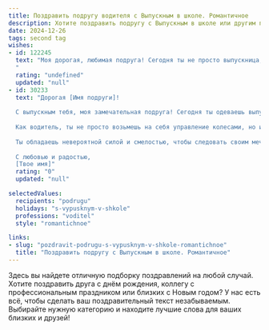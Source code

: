 ```yaml
---
title: Поздравить подругу водителя с Выпускным в школе. Романтичное
description: Хотите поздравить подругу с Выпускным в школе или другим праздником? Наш ИИ создаст незабываемое поздравление, а вы обязательно выделитесь среди других.  
date: 2024-12-26
tags: second tag
wishes:
- id: 122245
  text: "Моя дорогая, любимая подруга! Сегодня ты не просто выпускница, сегодня ты – королева дороги,  готовишься к своему большому путешествию, полному приключений и открытий!  Пусть твой путь будет гладким, как идеальный асфальт, а звезды на небе всегда освещают твою дорогу.  Я желаю тебе самых ярких впечатлений,  верных спутников и бесконечной любви к своему делу.  Счастливого пути, моя прекрасная водительница!
  "
  rating: "undefined"
  updated: "null"
- id: 30233
  text: "Дорогая [Имя подруги]!
  
  С выпускным тебя, моя замечательная подруга! Сегодня ты одеваешь выпускное платье, словно в сказке, и вступаешь на новый путь, полный приключений и новых возможностей.
  
  Как водитель, ты не просто возьмешь на себя управление колесами, но и пустишься в захватывающее путешествие по жизни, полное эмоций и открытий. Пусть каждый поворот ведет к счастью, а каждый светофор — к новым мечтам и победам!
  
  Ты обладаешь невероятной силой и смелостью, чтобы следовать своим мечтам. Желаю тебе по жизни двигаться смело и уверенно, как в своем любимом авто, а рядом пусть всегда будут верные друзья и любящие сердца, готовые поддержать в любом пути.
  
  С любовью и радостью,
  [Твое имя]"
  rating: "0"
  updated: "null"

selectedValues:
  recipients: "podrugu"
  holidays: "s-vypusknym-v-shkole"
  professions: "voditel"
  style: "romantichnoe"

links:
- slug: "pozdravit-podrugu-s-vypusknym-v-shkole-romantichnoe"
  title: "Поздравить подругу с Выпускным в школе. Романтичное"
---
```


Здесь вы найдете отличную подборку поздравлений на любой случай. 
Хотите поздравить друга с днём рождения, коллегу с профессиональным праздником или близких с Новым годом? У нас есть всё, чтобы сделать ваш поздравительный текст незабываемым. Выбирайте нужную категорию и находите лучшие слова для ваших близких и друзей!
